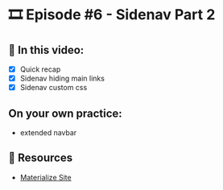# 🎞️ Episode #6 - Sidenav Part 2

## 📝 In this video:
- [x] Quick recap
- [x] Sidenav hiding main links
- [x] Sidenav custom css

## On your own practice:
- extended navbar

## 🔗 Resources
- [Materialize Site](https://materializecss.com/)
